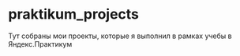 # praktikum_projects

Тут собраны мои проекты, которые я выполнил в рамках учебы в Яндекс.Практикум
